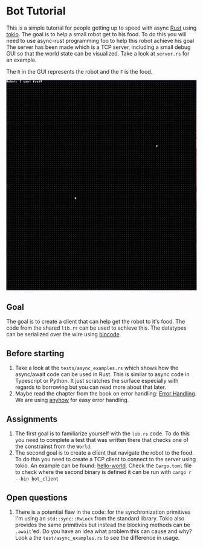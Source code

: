 # Bot Tutorial

This is a simple tutorial for people getting up to speed with async [Rust](https://www.rust-lang.org/) using [tokio](https://tokio.rs/).
The goal is to help a small robot get to his food. 
To do this you will need to use async-rust programming foo to help this robot achieve his goal
The server has been made which is a TCP server, including a small debug GUI so that the world state can be visualized. 
Take a look at `server.rs` for an example.

The `R` in the GUI represents the robot and the `F` is the food.

![debug-gui](robot-gui.png)

## Goal

The goal is to create a client that can help get the robot to it's food. 
The code from the shared `lib.rs` can be used to achieve this. 
The datatypes can be serialized over the wire using [bincode](https://github.com/bincode-org/bincode). 

## Before starting

1. Take a look at the `tests/async_examples.rs` which shows how the async/await code can be used in Rust.
This is similar to async code in Typescript or Python.
It just scratches the surface especially with regards to borrowing but you can read more about that later.
2. Maybe read the chapter from the book on error handling: [Error Handling](https://doc.rust-lang.org/stable/book/ch09-00-error-handling.html).
We are using [anyhow](https://docs.rs/anyhow/latest/anyhow/) for easy error handling.


## Assignments 

1. The first goal is to familiarize yourself with the `lib.rs` code. To do this you need to complete a test that was written there that checks one of the constrainst from the `World`.
2. The second goal is to create a client that navigate the robot to the food. 
To do this you need to create a TCP client to connect to the server using tokio. 
An example can be found: [hello-world](https://github.com/tokio-rs/tokio/blob/master/examples/hello_world.rs).
Check the `Cargo.toml` file to check where the second binary is defined it can be run with `cargo r --bin bot_client`


## Open questions

1. There is a potential flaw in the code: for the synchronization primitives I'm using an `std::sync::RwLock` from the standard library. 
Tokio also provides the same primitives but instead the blocking methods can be `.await`'ed. 
Do you have an idea what problem this can cause and why?
Look a the `test/async_examples.rs` to see the difference in usage.

